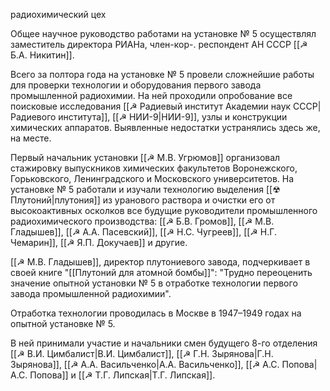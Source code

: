 радиохимический цех

Общее научное руководство работами на установке № 5 осуществлял заместитель директора РИАНа, член-кор-. респондент АН СССР [[☭ Б.А. Никитин]]. 

Всего за полтора года на установке № 5 провели сложнейшие работы для проверки технологии и оборудования первого завода промышленной радиохимии. На ней проходили опробование все поисковые исследования [[☭ Радиевый институт Академии наук СССР|Радиевого института]], [[☭ НИИ-9|НИИ-9]], узлы и конструкции химических аппаратов. Выявленные недостатки устранялись здесь же, на месте.

Первый начальник установки [[☭ М.В. Угрюмов]] организовал стажировку выпускников химических факультетов Воронежского, Горьковского, Ленинградского и Московского университетов. На установке № 5 работали и изучали технологию выделения [[☢ Плутоний|плутония]] из уранового раствора и очистки его от высокоактивных осколков все будущие руководители промышленного радиохимического производства: [[☭ Б.В. Громов]], [[☭ М.В. Гладышев]], [[☭ А.А. Пасевский]], [[☭ Н.С. Чугреев]], [[☭ H.Г. Чемарин]], [[☭ Я.П. Докучаев]] и другие. 

[[☭ М.В. Гладышев]], директор плутониевого завода, подчеркивает в своей книге "[[Плутоний для атомной бомбы]]": "Трудно переоценить значение опытной установки № 5 в отработке технологии первого завода промышленной радиохимии".

Отработка технологии проводилась в Москве в 1947–1949 годах на опытной установке № 5.

В ней принимали участие и начальники смен будущего 8-го отделения [[☭ В.И. Цимбалист|В.И. Цимбалист]], [[☭ Г.Н. Зырянова|Г.Н. Зырянова]], [[☭ А.А. Васильченко|А.А. Васильченко]], [[☭ А.С. Попова|А.С. Попова]] и [[☭ Т.Г. Липская|Т.Г. Липская]].